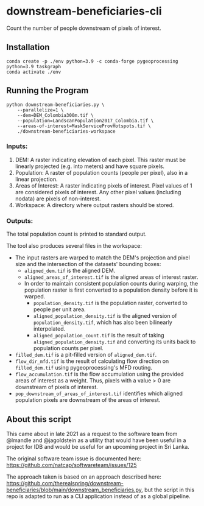 # downstream-beneficiaries-cli

Count the number of people downstream of pixels of interest.

## Installation

```
conda create -p ./env python=3.9 -c conda-forge pygeoprocessing python=3.9 taskgraph
conda activate ./env
```

## Running the Program

```
python downstream-beneficiaries.py \
    --parallelize=1 \
    --dem=DEM_Colombia300m.tif \
    --population=LandscanPopulation2017_Colombia.tif \
    --areas-of-interest=MaskServiceProvHotspots.tif \
    ./downstream-beneficiaries-workspace
```

### Inputs:

1. DEM: A raster indicating elevation of each pixel. This raster must be
   linearly projected (e.g. into meters) and have square pixels.
2. Population: A raster of population counts (people per pixel), also in a
   linear projection.
3. Areas of Interest: A raster indicating pixels of interest. Pixel values of
   1 are considered pixels of interest. Any other pixel values (including
   nodata) are pixels of non-interest.
4. Workspace: A directory where output rasters should be stored.


### Outputs:

The total population count is printed to standard output.

The tool also produces several files in the workspace:

* The input rasters are warped to match the DEM's projection and pixel size and
  the intersection of the datasets' bounding boxes:
  * `aligned_dem.tif` is the aligned DEM.
  * `aligned_areas_of_interest.tif` is the aligned areas of interest raster.
  * In order to maintain consistent population counts during warping, the
    population raster is first converted to a population density before it is
    warped.
    * `population_density.tif` is the population raster, converted to people
      per unit area.
    * `aligned_population_density.tif` is the aligned version of
      `population_density.tif`, which has also been bilinearly interpolated.
    * `aligned_population_count.tif` is the result of taking
      `aligned_population_density.tif` and converting its units back to
      population counts per pixel.
* `filled_dem.tif` is a pit-filled version of `aligned_dem.tif`.
* `flow_dir_mfd.tif` is the result of calculating flow direction on
  `filled_dem.tif` using pygeoprocessing's MFD routing.
* `flow_accumulation.tif` is the flow accumulation using the provided areas of
  interest as a weight. Thus, pixels with a value > 0 are downstream of pixels
  of interest.
* `pop_downstream_of_areas_of_interest.tif` identifies which aligned population
  pixels are downstream of the areas of interest.


## About this script

This came about in late 2021 as a request to the software team from @lmandle
and @jagoldstein as a utility that would have been useful in a project for IDB
and would be useful for an upcoming project in Sri Lanka.

The original software team issue is documented here: https://github.com/natcap/softwareteam/issues/125

The approach taken is based on an approach described here:
https://github.com/therealspring/downstream-beneficiaries/blob/main/downstream_beneficiaries.py,
but the script in this repo is adapted to run as a CLI application instead of
as a global pipeline.
